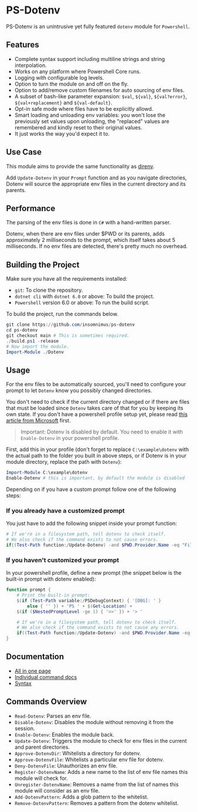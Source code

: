 # PS-Dotenv
PS-Dotenv is an unintrusive yet fully featured `dotenv` module for `Powershell`.

## Features
- Complete syntax support including multiline strings and string interpolation.
-	Works on any platform where Powershell Core runs.
-	Logging with configurable log levels.
-	Option to turn the module on and off on the fly.
-	Option to add/remove custom filenames for auto sourcing of env files.
-	A subset of bash-like parameter expansion: `$val`, `${val}`, `${val?error}`, `${val+replacement}` and `${val-default}`.
- Opt-in safe mode where files have to be explicitly allowd.
-	Smart loading and unloading env variables: you won't lose the previously set values upon unloading, the "replaced" values are remembered and kindly reset to their original values.
-	It just works the way you'd expect it to.

## Use Case
This module aims to provide the same functionality as [direnv](https://direnv.net/).

Add `Update-Dotenv` in your `Prompt` function and as you navigate directories, Dotenv will source the appropriate env files in the current directory and its parents.

## Performance
The parsing of the env files is done in `C#` with a hand-written parser.

Dotenv, when there are env files under $PWD or its parents, adds approximately 2 milliseconds to the prompt, which itself takes about 5 milliseconds.
If no env files are detected, there's pretty much no overhead.

## Building the Project
Make sure you have all the requirements installed:

-	`git`: To clone the repository.
-	`dotnet cli` with `dotnet 6.0` or above: To build the project.
-	`Powershell` version 6.0 or above: To run the build script.

To build the project, run the commands below.

```powershell
git clone https://github.com/insomnimus/ps-dotenv
cd ps-dotenv
git checkout main # This is sometimes required.
./build.ps1 -release
# Now import the module.
Import-Module ./Dotenv
```

## Usage
For the env files to be automatically sourced, you'll need to configure your prompt to let `Dotenv` know you possibly changed directories.

You don't need to check if the current directory changed or if there are files that must be loaded since `Dotenv` takes care of that for you by keeping its own state.
If you don't have a powershell profile setup yet, please read [this article from Microsoft](https://docs.microsoft.com/en-us/powershell/module/microsoft.powershell.core/about/about_profiles?view=powershell-7.2) first.

> Important: Dotenv is disabled by default. You need to enable it with `Enable-Dotenv` in your powershell profile.

First, add this in your profile (don't forget to replace `C:\example\dotenv` with the actual path to the folder you built in above steps, or if Dotenv is in your module directory, replace the path with `Dotenv`):

```powershell
Import-Module C:\example\dotenv
Enable-Dotenv # this is important, by default the module is disabled
```

Depending on if you have a custom prompt follow one of the following steps:

### If you already have a customized prompt
You just have to add the following snippet inside your prompt function:

```powershell
# If we're in a filesystem path, tell dotenv to check itself.
# We also check if the command exists to not cause errors.
if((Test-Path function:/Update-Dotenv) -and $PWD.Provider.Name -eq "FileSystem") { Dotenv\Update-Dotenv }
```

### If you haven't customized your prompt
In your powershell profile, define a new prompt (the snippet below is the built-in prompt with dotenv enabled):

```powershell
function prompt {
	# Print the built-in prompt:
	$(if (Test-Path variable:/PSDebugContext) { '[DBG]: ' }
		else { '' }) + 'PS ' + $(Get-Location) +
	$(if ($NestedPromptLevel -ge 1) { '>>' }) + '> '

	# If we're in a filesystem path, tell dotenv to check itself.
	# We also check if the command exists to not cause any errors.
	if((Test-Path function:/Update-Dotenv) -and $PWD.Provider.Name -eq "FileSystem") { Dotenv\Update-Dotenv }
}
```

## Documentation

-	[All in one page](documentation.md)
-	[Individual command docs](docs/)
-	[Syntax](syntax.md)

## Commands Overview
- `Read-Dotenv`: Parses an env file. 
- `Disable-Dotenv`: Disables the module without removing it from the session. 
- `Enable-Dotenv`: Enables the module back. 
- `Update-Dotenv`: Triggers the module to check for env files in the current and parent directories. 
- `Approve-DotenvDir`: Whitelists a directory for dotenv. 
- `Approve-DotenvFile`: Whitelists a particular env file for dotenv. 
- `Deny-DotenvFile`: Unauthorizes an env file. 
- `Register-DotenvName`: Adds a new name to the list of env file names this module will check for. 
- `Unregister-DotenvName`: Removes a name from the list of names this module will consider as an env file. 
- `Add-DotenvPattern`: Adds a glob pattern to the whitelist. 
- `Remove-DotenvPattern`: Removes a pattern from the dotenv whitelist. 

